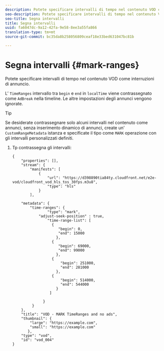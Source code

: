 ```yaml
---
description: Potete specificare intervalli di tempo nel contenuto VOD come interruzioni di annuncio.
seo-description: Potete specificare intervalli di tempo nel contenuto VOD come interruzioni di annuncio.
seo-title: Segna intervalli
title: Segna intervalli
uuid: fa6047dc-9a12-42fa-9e58-8ee3a55fa866
translation-type: tm+mt
source-git-commit: bc35da8b258056809ceaf18e33bed631047bc81b

---
```



# Segna intervalli {#mark-ranges}

Potete specificare intervalli di tempo nel contenuto VOD come interruzioni di annuncio.

L’ `TimeRanges` intervallo tra `begin` e `end` in `localTime` viene contrassegnato come `AdBreak` nella timeline. Le altre impostazioni degli annunci vengono ignorate.

>[!TIP]
>
>Se desiderate contrassegnare solo alcuni intervalli nel contenuto come annunci, senza inserimento dinamico di annunci, create un&#39; `CustomRangeMetadata` istanza e specificate il tipo come `MARK` operazione con gli intervalli personalizzati definiti.

1. Tp contrassegna gli intervalli:

   ```
   {   
       "properties": [],
       "stream": {
           "manifests": [
               {
                   "url": "https://d398890tia84ty.cloudfront.net/e2e-vod/cloudfront_vod_hls_tos_30fps.m3u8",
                   "type": "hls"
               }
           ],
   
       "metadata": {
           "time-ranges": {
                   "type": "mark",
               "adjust-seek-position" : true,   
                   "time-range-list": [
                     {
                        "begin": 0,
                        "end": 15000
                       },
                     {
                        "begin": 69000,
                        "end": 99000
                       },
                     {
                         "begin": 251000,
                         "end": 281000
                       },
                     {
                         "begin": 514000,
                         "end": 544000
                       }
                    ]
   
                 }
            }           
       },   
       "title": "VOD - MARK TimeRanges and no ads",
       "thumbnail": {
           "large": "https://example.com",
           "small": "https://example.com"
          },
       "type": "vod",
       "id": "vod_004"
   }
   ```
